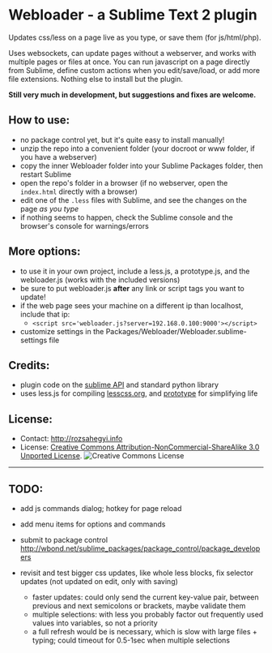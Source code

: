 
Webloader - a Sublime Text 2 plugin
===================================

Updates css/less on a page live as you type, or save them (for js/html/php).

Uses websockets, can update pages without a webserver, and works with multiple pages or files at once. You can run javascript on a page directly from Sublime, define custom actions when you edit/save/load, or add more file extensions. Nothing else to install but the plugin.

__Still very much in development, but suggestions and fixes are welcome.__

How to use:
-----------
- no package control yet, but it's quite easy to install manually!
- unzip the repo into a convenient folder (your docroot or www folder, if you have a webserver)
- copy the inner Webloader folder into your Sublime Packages folder, then restart Sublime
- open the repo's folder in a browser (if no webserver, open the `index.html` directly with a browser)
- edit one of the `.less` files with Sublime, and see the changes on the page *as you type*
- if nothing seems to happen, check the Sublime console and the browser's console for warnings/errors

More options:
-------------
- to use it in your own project, include a less.js, a prototype.js, and the webloader.js (works with the included versions)
- be sure to put webloader.js __after__ any link or script tags you want to update!
- if the web page sees your machine on a different ip than localhost, include that ip:
  - `<script src='webloader.js?server=192.168.0.100:9000'></script>`
- customize settings in the Packages/Webloader/Webloader.sublime-settings file

Credits:
--------

- plugin code on the [sublime API] and standard python library
- uses less.js for compiling [lesscss.org], and [prototype] for simplifying life

License:
--------

- Contact: <http://rozsahegyi.info>
- License: [Creative Commons Attribution-NonCommercial-ShareAlike 3.0 Unported License][license]. ![Creative Commons License][image]


----

TODO:
-----

- add js commands dialog; hotkey for page reload
- add menu items for options and commands
- submit to package control <http://wbond.net/sublime_packages/package_control/package_developers>
- revisit and test bigger css updates, like whole less blocks, fix selector updates (not updated on edit, only with saving)
  - faster updates: could only send the current key-value pair, between previous and next semicolons or brackets, maybe validate them
  - multiple selections: with less you probably factor out frequently used values into variables, so not a priority
  - a full refresh would be is necessary, which is slow with large files + typing; could timeout for 0.5-1sec when multiple selections



  [sublime API]: http://www.sublimetext.com/docs/2/api_reference.html
  [lesscss.org]: http://lesscss.org/
  [prototype]: http://prototypejs.org/
  [image]: http://i.creativecommons.org/l/by-nc-sa/3.0/88x31.png
  [license]: http://creativecommons.org/licenses/by-nc-sa/3.0/
